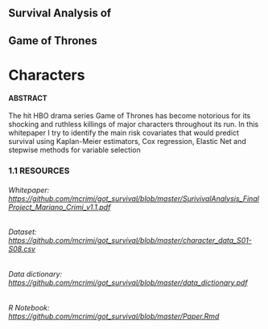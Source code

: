 ## Survival Analysis of

## Game of Thrones

# Characters

#### ABSTRACT

The hit HBO drama series Game of Thrones has become notorious for its shocking and ruthless killings of major characters throughout its run. In this  whitepaper I try to identify the main risk covariates that would predict survival using Kaplan-Meier estimators, Cox regression, Elastic Net and stepwise methods for variable selection


### 1.1 RESOURCES

###### Whitepaper: https://github.com/mcrimi/got_survival/blob/master/SurivivalAnalysis_FinalProject_Mariano_Crimi_v1.1.pdf

###### Dataset: https://github.com/mcrimi/got_survival/blob/master/character_data_S01-S08.csv

###### Data dictionary: https://github.com/mcrimi/got_survival/blob/master/data_dictionary.pdf

###### R Notebook: https://github.com/mcrimi/got_survival/blob/master/Paper.Rmd

